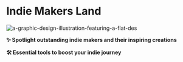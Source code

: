 # Indie Makers Land

![a-graphic-design-illustration-featuring-a-flat-des](https://github.com/user-attachments/assets/f9d0bd2f-d11a-45e9-b6c9-dc3398f565f0)

**✨ Spotlight outstanding indie makers and their inspiring creations**

**🛠 Essential tools to boost your indie journey**
